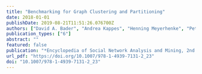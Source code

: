 ```yaml
---
title: "Benchmarking for Graph Clustering and Partitioning"
date: 2018-01-01
publishDate: 2019-08-21T11:51:26.076700Z
authors: ["David A. Bader", "Andrea Kappes", "Henning Meyerhenke", "Peter Sanders", "Christian Schulz", "Dorothea Wagner"]
publication_types: ["6"]
abstract: ""
featured: false
publication: "*Encyclopedia of Social Network Analysis and Mining, 2nd Edition*"
url_pdf: "https://doi.org/10.1007/978-1-4939-7131-2_23"
doi: "10.1007/978-1-4939-7131-2_23"
---
```


